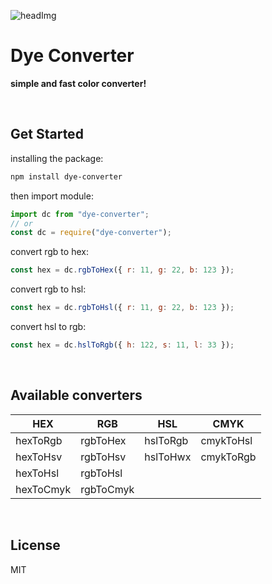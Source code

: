 ![headImg](https://github.com/Syaw0/color-converter/blob/develop/doc/head.png)

# Dye Converter

**simple and fast color converter!**

<br/>

## Get Started

installing the package:

```bash
npm install dye-converter
```

then import module:

```javascript
import dc from "dye-converter";
// or
const dc = require("dye-converter");
```

convert rgb to hex:

```javascript
const hex = dc.rgbToHex({ r: 11, g: 22, b: 123 });
```

convert rgb to hsl:

```javascript
const hex = dc.rgbToHsl({ r: 11, g: 22, b: 123 });
```

convert hsl to rgb:

```javascript
const hex = dc.hslToRgb({ h: 122, s: 11, l: 33 });
```

<br/>

## Available converters

| HEX       | RGB       | HSL      | CMYK      |
| --------- | --------- | -------- | --------- |
| hexToRgb  | rgbToHex  | hslToRgb | cmykToHsl |
| hexToHsv  | rgbToHsv  | hslToHwx | cmykToRgb |
| hexToHsl  | rgbToHsl  |          |
| hexToCmyk | rgbToCmyk |          |


<br/>

## License

MIT
